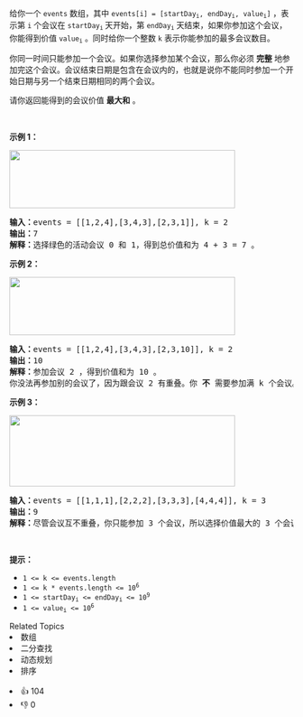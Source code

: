 <p>给你一个&nbsp;<code>events</code>&nbsp;数组，其中&nbsp;<code>events[i] = [startDay<sub>i</sub>, endDay<sub>i</sub>, value<sub>i</sub>]</code>&nbsp;，表示第&nbsp;<code>i</code>&nbsp;个会议在&nbsp;<code>startDay<sub>i</sub></code><sub>&nbsp;</sub>天开始，第&nbsp;<code>endDay<sub>i</sub></code>&nbsp;天结束，如果你参加这个会议，你能得到价值&nbsp;<code>value<sub>i</sub></code>&nbsp;。同时给你一个整数&nbsp;<code>k</code>&nbsp;表示你能参加的最多会议数目。</p>

<p>你同一时间只能参加一个会议。如果你选择参加某个会议，那么你必须 <strong>完整</strong>&nbsp;地参加完这个会议。会议结束日期是包含在会议内的，也就是说你不能同时参加一个开始日期与另一个结束日期相同的两个会议。</p>

<p>请你返回能得到的会议价值&nbsp;<strong>最大和</strong>&nbsp;。</p>

<p>&nbsp;</p>

<p><strong>示例 1：</strong></p>

<p><img alt="" src="https://assets.leetcode-cn.com/aliyun-lc-upload/uploads/2021/02/06/screenshot-2021-01-11-at-60048-pm.png" style="width: 400px; height: 103px;" /></p>

<pre>
<b>输入：</b>events = [[1,2,4],[3,4,3],[2,3,1]], k = 2
<b>输出：</b>7
<strong>解释：</strong>选择绿色的活动会议 0 和 1，得到总价值和为 4 + 3 = 7 。</pre>

<p><strong>示例 2：</strong></p>

<p><img alt="" src="https://assets.leetcode-cn.com/aliyun-lc-upload/uploads/2021/02/06/screenshot-2021-01-11-at-60150-pm.png" style="width: 400px; height: 103px;" /></p>

<pre>
<b>输入：</b>events = [[1,2,4],[3,4,3],[2,3,10]], k = 2
<b>输出：</b>10
<b>解释：</b>参加会议 2 ，得到价值和为 10 。
你没法再参加别的会议了，因为跟会议 2 有重叠。你 <strong>不</strong>&nbsp;需要参加满 k 个会议。</pre>

<p><strong>示例 3：</strong></p>

<p><strong><img alt="" src="https://assets.leetcode-cn.com/aliyun-lc-upload/uploads/2021/02/06/screenshot-2021-01-11-at-60703-pm.png" style="width: 400px; height: 126px;" /></strong></p>

<pre>
<b>输入：</b>events = [[1,1,1],[2,2,2],[3,3,3],[4,4,4]], k = 3
<b>输出：</b>9
<b>解释：</b>尽管会议互不重叠，你只能参加 3 个会议，所以选择价值最大的 3 个会议。</pre>

<p>&nbsp;</p>

<p><strong>提示：</strong></p>

<ul> 
 <li><code>1 &lt;= k &lt;= events.length</code></li> 
 <li><code>1 &lt;= k * events.length &lt;= 10<sup>6</sup></code></li> 
 <li><code>1 &lt;= startDay<sub>i</sub> &lt;= endDay<sub>i</sub> &lt;= 10<sup>9</sup></code></li> 
 <li><code>1 &lt;= value<sub>i</sub> &lt;= 10<sup>6</sup></code></li> 
</ul>

<div><div>Related Topics</div><div><li>数组</li><li>二分查找</li><li>动态规划</li><li>排序</li></div></div><br><div><li>👍 104</li><li>👎 0</li></div>